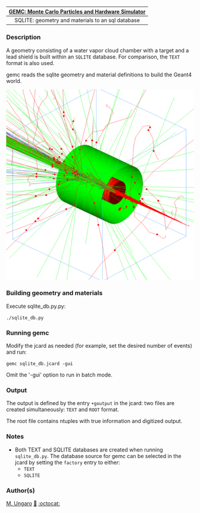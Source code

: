 

| [GEMC: Monte Carlo Particles and Hardware Simulator](https://gemc.github.io/home/) |
|:----------------------------------------------------------------------------------:|
|                 SQLITE: geometry and materials to an sql database                  |



### Description

A geometry consisting of a water vapor cloud chamber with a target and a lead shield is built 
within an `SQLITE` database. For comparison, the `TEXT` format is also used.

gemc reads the sqlite geometry and material definitions to build the Geant4 world.


![cloud chamber](./cloud-chamber.png)

### Building geometry and materials
  
Execute sqlite_db.py.py:

  ```
  ./sqlite_db.py
  ```

### Running gemc

Modify the jcard as needed (for example, set the desired number of events) and run:

```
gemc sqlite_db.jcard -gui
```

Omit the '-gui' option to run in batch mode.


### Output

The output is defined by the entry `+goutput` in the jcard: two files are created simultaneously: 
`TEXT` and `ROOT` format.

The root file contains ntuples with true information and digitized output.

### Notes

- Both TEXT and SQLITE databases are created when running `sqlite_db.py`. 
  The database source for gemc can be selected in the jcard by setting the `factory` entry to either:
  - `TEXT`
  - `SQLITE`


### Author(s)
[M. Ungaro](https://maureeungaro.github.io/home/) [:email:](mailto:ungaro@jlab.org) [:octocat:](https://github.com/maureeungaro)




